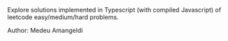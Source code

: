 Explore solutions implemented in Typescript (with compiled Javascript) of leetcode easy/medium/hard problems.

Author: Medeu Amangeldi